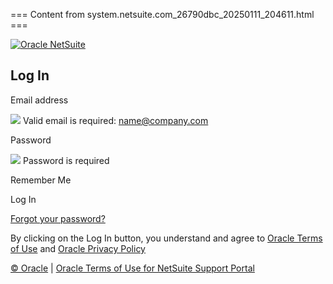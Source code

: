=== Content from system.netsuite.com_26790dbc_20250111_204611.html ===


[![Oracle NetSuite](/authentication/ui/loginpage/assets/logo/NetSuite-logo-mobius.svg)](http://www.netsuite.com/portal/home.shtml?noredirect=T)
## Log In

Email address

![](/uiredwood/img/message/error.svg)
Valid email is required: name@company.com

Password

![](/uiredwood/img/message/error.svg)
Password is required

Remember Me

Log In

[Forgot your password?](/app/login/preparepwdreset.nl?email=&)

By clicking on the Log In button, you understand and agree to
[Oracle Terms of Use](https://www.oracle.com/us/legal/terms/index.html)
and
[Oracle Privacy Policy](https://www.oracle.com/us/legal/privacy/privacy-policy/index.html)

[© Oracle](https://www.oracle.com/legal/copyright.html)
|
[Oracle Terms of Use for NetSuite Support Portal](http://www.netsuite.com/portal/assets/pdf/oracle-terms-use-netsuite-support-portal.pdf)


